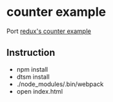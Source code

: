 # counter example

Port [redux's counter example](https://github.com/reactjs/redux/tree/master/examples/counter)

## Instruction

- npm install
- dtsm install
- ./node_modules/.bin/webpack
- open index.html
